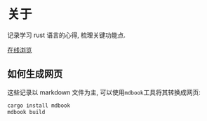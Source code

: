
# 关于
记录学习 rust 语言的心得, 梳理关键功能点.

[在线浏览](https://rust.biofan.org)

## 如何生成网页
这些记录以 markdown 文件为主, 可以使用`mdbook`工具将其转换成网页:
```bash
cargo install mdbook
mdbook build
```
